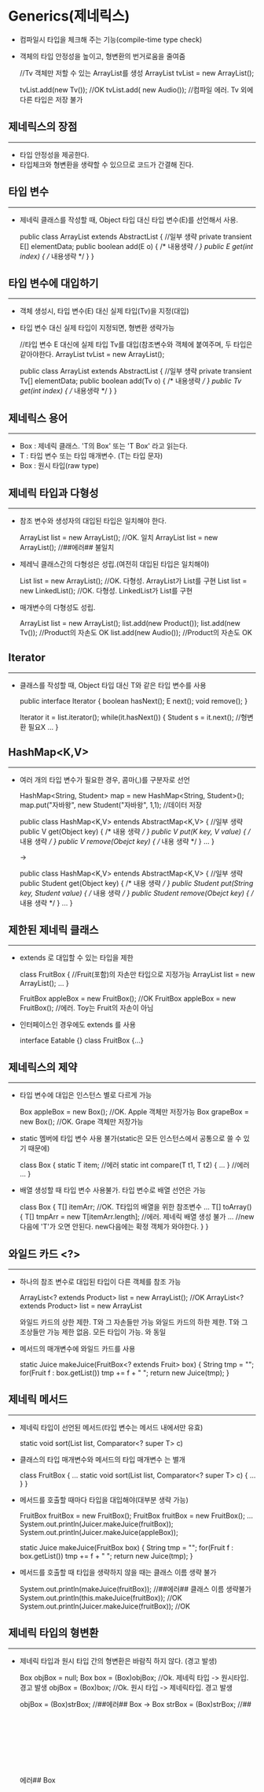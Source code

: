 Generics(제네릭스)
==================

* 컴파일시 타입을 체크해 주는 기능(compile-time type check)
* 객체의 타입 안정성을 높이고, 형변환의 번거로움을 줄여줌


    //Tv 객체만 저할 수 있는 ArrayList를 생성
    ArrayList<Tv> tvList = new ArrayList<Tv>();

    tvList.add(new Tv()); //OK
    tvList.add( new Audio()); //컴파일 에러. Tv 외에 다른 타입은 저장 불가


제네릭스의 장점
----------
*****

* 타입 안정성을 제공한다.
* 타입체크와 형변환을 생략할 수 있으므로 코드가 간결해 진다.


타입 변수
----------
*****

* 제네릭 클래스를 작성할 때, Object 타입 대신 타입 변수(E)를 선언해서 사용.


    public class ArrayList<E> extends AbstractList<E> { //일부 생략
        private transient E[] elementData;
        public boolean add(E o) { /* 내용생략 */ }
        public E get(int index) { /* 내용생략 */ }
    }


타입 변수에 대입하기
-------------
*****

* 객체 생성시, 타입 변수(E) 대신 실제 타입(Tv)을 지정(대입)
* 타입 변수 대신 실제 타입이 지정되면, 형변환 생략가능


    //타입 변수 E 대신에 실제 타입 Tv를 대입(참조변수와 객체에 붙여주며, 두 타입은 같아야한다.
    ArrayList<Tv> tvList = new ArrayList<Tv>();

    public class ArrayList<Tv> extends AbstractList<Tv> { //일부 생략
        private transient Tv[] elementData;
        public boolean add(Tv o) { /* 내용생략 */ }
        public Tv get(int index) { /* 내용생략 */ }
    }


제네릭스 용어
----------
*****

* Box<T> : 제네릭 클래스. 'T의 Box' 또는 'T Box' 라고 읽는다.
* T : 타입 변수 또는 타입 매개변수. (T는 타입 문자)
* Box : 원시 타입(raw type)


제네릭 타입과 다형성
-----------
*****

* 참조 변수와 생성자의 대입된 타입은 일치해야 한다.


    ArrayList<Tv>      list = new ArrayList<Tv>();  //OK. 일치
    ArrayList<Product> list = new ArrayList<Tv>();  //##에러## 불일치


* 제레닉 클래스간의 다형성은 성립.(여전히 대입된 타입은 일치해야)


    List<Tv> list = new ArrayList<Tv>(); //OK. 다형성. ArrayList가 List를 구현
    List<Tv> list = new LinkedList<Tv>(); //OK. 다형성. LinkedList가 List를 구현


* 매개변수의 다형성도 성립.


    ArrayList<Product> list = new ArrayList<Product>();
    list.add(new Product());
    list.add(new Tv());     //Product의 자손도 OK
    list.add(new Audio());  //Product의 자손도 OK


Iterator<E>
--------------
*****

* 클래스를 작성할 때, Object 타입 대신 T와 같은 타입 변수를 사용


    public interface Iterator<E> {
        boolean hasNext();
        E next();
        void remove();
    }


    Iterator<Student> it = list.iterator();
    while(it.hasNext()) {
        Student s = it.next(); //형변환 필요X
        ...
    }


HashMap<K,V>
--------
*****

* 여러 개의 타입 변수가 필요한 경우, 콤마(,)를 구분자로 선언


    HashMap<String, Student> map = new HashMap<String, Student>();
    map.put("자바왕", new Student("자바왕", 1,1); //데이터 저장


    public class HashMap<K,V> entends AbstractMap<K,V> { //일부 생략
        public V get(Object key) { /* 내용 생략 */ }
        public V put(K key, V value) { /* 내용 생략 */ }
        public V remove(Obejct key) { /* 내용 생략 */ }
            ...
    }

    ->

    public class HashMap<K,V> entends AbstractMap<K,V> { //일부 생략
        public Student get(Object key) { /* 내용 생략 */ }
        public Student put(String key, Student value) { /* 내용 생략 */ }
        public Student remove(Obejct key) { /* 내용 생략 */ }
            ...
    }


제한된 제네릭 클래스
---------
*****

* extends 로 대입할 수 있는 타입을 제한


    class FruitBox<T extends Fruit> { //Fruit(포함)의 자손만 타입으로 지정가능
        ArrayList<T> list = new ArrayList<T>();
        ...
    }

    FruitBox<Apple> appleBox = new FruitBox<Apple>(); //OK
    FruitBox<Toy> appleBox = new FruitBox<Toy>();     //에러. Toy는 Fruit의 자손이 아님


* 인터페이스인 경우에도 extends 를 사용


    interface Eatable {}
    class FruitBox<T extends Detable> {...}


제네릭스의 제약
--------
*****

* 타입 변수에 대입은 인스턴스 별로 다르게 가능


    Box<Apple> appleBox = new Box<Apple>(); //OK. Apple 객체만 저장가능
    Box<Grape> grapeBox = new Box<Grape>(); //OK. Grape 객체만 저장가능


* static 멤버에 타입 변수 사용 불가(static은 모든 인스턴스에서 공통으로 쓸 수 있기 때문에)


    class Box<T> {
        static T item; //에러
        static int compare(T t1, T t2) { ... } //에러
        ...
    }


* 배열 생성할 때 타입 변수 사용불가. 타입 변수로 배열 선언은 가능


    class Box<T> {
        T[] itemArr; //OK. T타입의 배열을 위한 참조변수
            ...
        T[] toArray() {
            T[] tmpArr = new T[itemArr.length]; //에러. 제네릭 배열 생성 불가
            ... //new 다음에 'T'가 오면 안된다. new다음에는 확정 객체가 와야한다.
        }
    }


와일드 카드 <?>
----------
*****

* 하나의 참조 변수로 대입된 타입이 다른 객체를 참조 가능


    ArrayList<? extends Product> list = new ArrayList<Tv>(); //OK
    ArrayList<? extends Product> list = new ArrayList<Audio>(); //OK
    ArrayList<Product> list = new ArrayList<Tv>(); //##에러## 대입된 타입 불일치

    <? extends T> 와일드 카드의 상한 제한. T와 그 자손들만 가능
    <? super T>   와일드 카드의 하한 제한. T와 그 조상들만 가능
    <?>           제한 없음. 모든 타입이 가능. <? extends Object>와 동일


* 메서드의 매개변수에 와일드 카드를 사용


    static Juice makeJuice(FruitBox<? extends Fruit> box) {
        String tmp = "";
        for(Fruit f : box.getList()) tmp += f + " ";
        return new Juice(tmp);
    }


제네릭 메서드
------
*****

* 제네릭 타입이 선언된 메서드(타입 변수는 메서드 내에서만 유효)


    static <T> void sort(List<T> list, Comparator<? super T> c)


* 클래스의 타입 매개변수<T>와 메서드의 타입 매개변수 <T>는 별개


    class FruitBox<T> {
        ...
        static <T> void sort(List<T> list, Comparator<? super T> c) {
            ...
        }
    }


* 메서드를 호출할 때마다 타입을 대입해야(대부분 생략 가능)


    FruitBox<Fruit> fruitBox = new FruitBox<Fruit>();
    FruitBox<Apple> fruitBox = new FruitBox<Apple>();
        ...
    System.out.println(Juicer.<Fruit>makeJuice(fruitBox));
    System.out.println(Juicer.<Apple>makeJuice(appleBox));


    static <T extends Fruit> Juice makeJuice(FruitBox<T> box) {
        String tmp = "";
        for(Fruit f : box.getList()) tmp += f + " ";
        return new Juice(tmp);
    }


* 메서드를 호출할 때 타입을 생략하지 않을 때는 클래스 이름 생략 불가


    System.out.println(<Fruit>makeJuice(fruitBox)); //##에러## 클래스 이름 생략불가
    System.out.println(this.<Fruit>makeJuice(fruitBox));   //OK
    System.out.println(Juicer.<Fruit>makeJuice(fruitBox)); //OK


제네릭 타입의 형변환
--------
*****

* 제네릭 타입과 원시 타입 간의 형변환은 바람직 하지 않다. (경고 발생)


    Box<Object> objBox = null;
    Box box = (Box)objBox;     //Ok. 제네릭 타입 -> 원시타입. 경고 발생
    objBox = (Box<Object>)box; //Ok. 원시 타입 -> 제네릭타입. 경고 발생

    objBox = (Box<Object>)strBox; //##에러## Box<String> -> Box<Object>
    strBox = (Box<String>)strBox; //##에러## Box<Object> -> Box<String>


* 와일드 카드가 사용된 제네릭 타입으로는 형변환 가능


    Box<Object>  objBox = (Box<object>)new Box<String>(); //##에러## 형변환 분가능
    Box<? extends Object> wBox = (Box<? extends Object>)new Box<String>(); //OK
    Box<? extends Object> wBox = new Box<String>(); //OK. 위문장에서 형변환 코드 생략 가능

    //매개변수로 FruitBox<Fruit>, FruitBox<Apple>, FruitBox<Grape> 등이 가능
    static Juice makeJuice(FruitBox<? entends Fruit> box) {...}

    FruitBox<? extends Fruit> box = new FruitBox<Fruit>(); //OK
    FruitBox<? extends Fruit> box = new FruitBox<Apple>(); //OK


제네릭 타입의 제거
---------
*****

* 컴파일러는 제네릭 타입을 제거하고, 필요한 곳에 형변환을 넣는다.
1. 제네릭 타입의 경계(bound)를 제거 -> 하위호환성 때문에
2. 제네릭 타입 제거 후에 타입이 불일치하면, 형변환을 추가
3. 와일드 카드가 포함된 경우, 적절한 타입으로 형변환 추가


열거형
--------------
*****

* 관련된 상수들을 같이 묶어 놓은 것. Java는 타입에 안전한 열거형을 제공


    class Card { 
        enum Kind { CLOVER, HEART, DIAMOND, SPADE } //열거형 Kind를 정의
        enum Value { TWO, THREE, FOUR }             //열거형 Value를 정의

        final Kind kind; //타입이 int가 아닌 Kind임에 유의하자.
        final Value value; 
    }


열거형의 정의와 사용
-------
*****

* 열거형을 정의하는 방법
  

    enum 열거형이름 { 상수명1, 상수명2, ... }


* 열거형 타입의 변수를 선언하고 사용하는 방법


    class Unit {
        int x, y; //유닛의 위치
        Direction dir; //열거형 인스턴스 변수를 선언

        void init() { 
            dir = Direction.EAST; //유닛의 방향을 EAST로초기화
        }
    }


* 열거형 상수의 비교에 ==와 compareTo() 사용가능

    
    if(dir==Direction.EAST) {
        x++;
    } else if(dir > Direction.WEST) { //에러. 열거형 상수에 비교연산자 사용불가
        ...
    } else of(dir.compareTo(Direction.WEST) > 0 ) { //compareTo()는 가능


열거형의 조상 - java.lang.Enum
----------
*****

모든 열거형은 Enum의 자손이며, 아래의 메서드를 상속받는다.
* Class<E> getDeclaringClass() : 열거형의 Class객체를 반환
* String name() : 열거형 상수의 이름을 문자열로 반환
* int ordinal() : 열거형 상수가 정의된 순서를 반환(0부터 시작)
* T valueOf(Class<T> enumType, String name) : 지정된 열거형에서 name과 일치하는 열거형 상수를 반환

values(), valueOf()는 컴파일러가 자동으로 추가


    static E[] values()
    static E valueOf(String name)

    Direction[] dArr = Direction.values();

    for(Direction d : dArr) 
        System.out.printf("%s=%d%n", d.name(), d.ordinal());








    